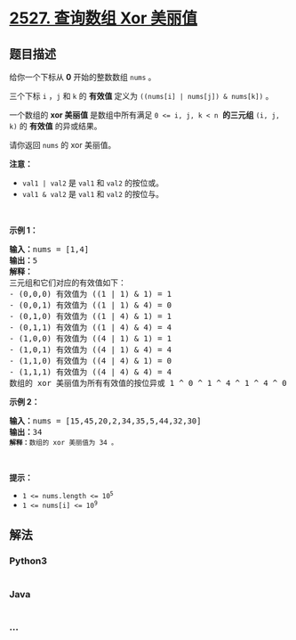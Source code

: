 # [2527. 查询数组 Xor 美丽值](https://leetcode-cn.com/problems/find-xor-beauty-of-array)

## 题目描述

<!-- 这里写题目描述 -->

<p>给你一个下标从 <strong>0</strong>&nbsp;开始的整数数组&nbsp;<code>nums</code>&nbsp;。</p>

<p>三个下标&nbsp;<code>i</code>&nbsp;，<code>j</code>&nbsp;和&nbsp;<code>k</code>&nbsp;的 <strong>有效值</strong>&nbsp;定义为&nbsp;<code>((nums[i] | nums[j]) &amp; nums[k])</code>&nbsp;。</p>

<p>一个数组的 <strong>xor 美丽值</strong>&nbsp;是数组中所有满足&nbsp;<code>0 &lt;= i, j, k &lt; n</code>&nbsp;&nbsp;<strong>的三元组</strong>&nbsp;<code>(i, j, k)</code>&nbsp;的 <strong>有效值</strong>&nbsp;的异或结果。</p>

<p>请你返回&nbsp;<code>nums</code>&nbsp;的 xor 美丽值。</p>

<p><b>注意：</b></p>

<ul>
	<li><code>val1 | val2</code>&nbsp;是&nbsp;<code>val1</code> 和&nbsp;<code>val2</code>&nbsp;的按位或。</li>
	<li><code>val1 &amp; val2</code>&nbsp;是&nbsp;<code>val1</code> 和&nbsp;<code>val2</code>&nbsp;的按位与。</li>
</ul>

<p>&nbsp;</p>

<p><strong>示例 1：</strong></p>

<pre>
<b>输入：</b>nums = [1,4]
<b>输出：</b>5
<b>解释：</b>
三元组和它们对应的有效值如下：
- (0,0,0) 有效值为 ((1 | 1) &amp; 1) = 1
- (0,0,1) 有效值为 ((1 | 1) &amp; 4) = 0
- (0,1,0) 有效值为 ((1 | 4) &amp; 1) = 1
- (0,1,1) 有效值为 ((1 | 4) &amp; 4) = 4
- (1,0,0) 有效值为 ((4 | 1) &amp; 1) = 1
- (1,0,1) 有效值为 ((4 | 1) &amp; 4) = 4
- (1,1,0) 有效值为 ((4 | 4) &amp; 1) = 0
- (1,1,1) 有效值为 ((4 | 4) &amp; 4) = 4 
数组的 xor 美丽值为所有有效值的按位异或 1 ^ 0 ^ 1 ^ 4 ^ 1 ^ 4 ^ 0 ^ 4 = 5 。</pre>

<p><strong>示例 2：</strong></p>

<pre>
<b>输入：</b>nums = [15,45,20,2,34,35,5,44,32,30]
<b>输出：</b>34
<code><span style=""><b>解释：</b>数组的 xor 美丽值为</span> 34 。</code>
</pre>

<p>&nbsp;</p>

<p><strong>提示：</strong></p>

<ul>
	<li><code>1 &lt;= nums.length&nbsp;&lt;= 10<sup>5</sup></code></li>
	<li><code>1 &lt;= nums[i] &lt;= 10<sup>9</sup></code></li>
</ul>


## 解法

<!-- 这里可写通用的实现逻辑 -->

<!-- tabs:start -->

### **Python3**

<!-- 这里可写当前语言的特殊实现逻辑 -->

```python

```

### **Java**

<!-- 这里可写当前语言的特殊实现逻辑 -->

```java

```

### **...**

```

```

<!-- tabs:end -->
